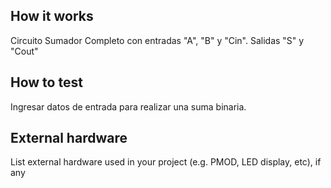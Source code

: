 <!---

This file is used to generate your project datasheet. Please fill in the information below and delete any unused
sections.

You can also include images in this folder and reference them in the markdown. Each image must be less than
512 kb in size, and the combined size of all images must be less than 1 MB.
-->

## How it works

Circuito Sumador Completo con entradas "A", "B" y "Cin". Salidas "S" y "Cout"

## How to test

Ingresar datos de entrada para realizar una suma binaria. 

## External hardware

List external hardware used in your project (e.g. PMOD, LED display, etc), if any
